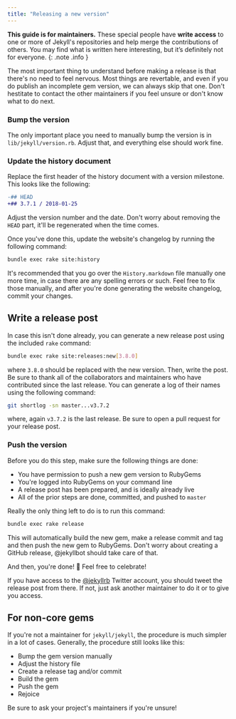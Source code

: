 ```yaml
---
title: "Releasing a new version"
---
```


**This guide is for maintainers.** These special people have **write access** to one or more of Jekyll's repositories and help merge the contributions of others. You may find what is written here interesting, but it’s definitely not for everyone.
{: .note .info }

The most important thing to understand before making a release is that there's no need to feel nervous. Most things are revertable, and even if you do publish an incomplete gem version, we can always skip that one. Don't hestitate to contact the other maintainers if you feel unsure or don't know what to do next.

### Bump the version

The only important place you need to manually bump the version is in `lib/jekyll/version.rb`. Adjust that, and everything else should work fine.

### Update the history document

Replace the first header of the history document with a version milestone. This looks like the following:

```diff
-## HEAD
+## 3.7.1 / 2018-01-25
```

Adjust the version number and the date. Don't worry about removing the `HEAD` part, it'll be regenerated when the time comes.

Once you've done this, update the website's changelog by running the following command:

```sh
bundle exec rake site:history
```

It's recommended that you go over the `History.markdown` file manually one more time, in case there are any spelling errors or such. Feel free to fix those manually, and after you're done generating the website changelog, commit your changes.

## Write a release post

In case this isn't done already, you can generate a new release post using the included `rake` command:

```sh
bundle exec rake site:releases:new[3.8.0]
```

where `3.8.0` should be replaced with the new version. Then, write the post. Be sure to thank all of the collaborators and maintainers who have contributed since the last release. You can generate a log of their names using the following command:

```sh
git shortlog -sn master...v3.7.2
```

where, again `v3.7.2` is the last release. Be sure to open a pull request for your release post.

### Push the version

Before you do this step, make sure the following things are done:

- You have permission to push a new gem version to RubyGems
- You're logged into RubyGems on your command line
- A release post has been prepared, and is ideally already live
- All of the prior steps are done, committed, and pushed to `master`

Really the only thing left to do is to run this command:

```sh
bundle exec rake release
```

This will automatically build the new gem, make a release commit and tag and then push the new gem to RubyGems. Don't worry about creating a GitHub release, @jekyllbot should take care of that.

And then, you're done! :tada: Feel free to celebrate!

If you have access to the [@jekyllrb](https://twitter.com/jekyllrb) Twitter account, you should tweet the release post from there. If not, just ask another maintainer to do it or to give you access.

## For non-core gems

If you're not a maintainer for `jekyll/jekyll`, the procedure is much simpler in a lot of cases. Generally, the procedure still looks like this:

- Bump the gem version manually
- Adjust the history file
- Create a release tag and/or commit
- Build the gem
- Push the gem
- Rejoice

Be sure to ask your project's maintainers if you're unsure!
